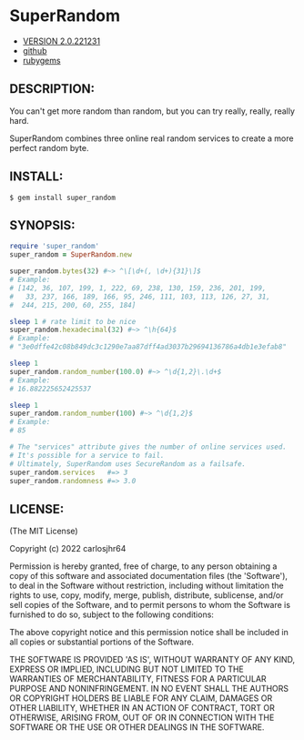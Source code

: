 # SuperRandom

* [VERSION 2.0.221231](https://github.com/carlosjhr64/super_random/releases)
* [github](https://github.com/carlosjhr64/super_random)
* [rubygems](https://rubygems.org/gems/super_random)

## DESCRIPTION:

You can't get more random than random, but you can try really, really, really hard.

SuperRandom combines three online real random services to create a more perfect random byte.

## INSTALL:

    $ gem install super_random

## SYNOPSIS:

```ruby
require 'super_random'
super_random = SuperRandom.new

super_random.bytes(32) #~> ^\[\d+(, \d+){31}\]$
# Example:
# [142, 36, 107, 199, 1, 222, 69, 238, 130, 159, 236, 201, 199,
#   33, 237, 166, 189, 166, 95, 246, 111, 103, 113, 126, 27, 31,
#  244, 215, 200, 60, 255, 184]

sleep 1 # rate limit to be nice
super_random.hexadecimal(32) #~> ^\h{64}$
# Example:
# "3e0dffe42c08b849dc3c1290e7aa87dff4ad3037b29694136786a4db1e3efab8"

sleep 1
super_random.random_number(100.0) #~> ^\d{1,2}\.\d+$
# Example:
# 16.882225652425537

sleep 1
super_random.random_number(100) #~> ^\d{1,2}$
# Example:
# 85

# The "services" attribute gives the number of online services used.
# It's possible for a service to fail.
# Ultimately, SuperRandom uses SecureRandom as a failsafe.
super_random.services   #=> 3
super_random.randomness #=> 3.0
```

## LICENSE:

(The MIT License)

Copyright (c) 2022 carlosjhr64

Permission is hereby granted, free of charge, to any person obtaining
a copy of this software and associated documentation files (the
'Software'), to deal in the Software without restriction, including
without limitation the rights to use, copy, modify, merge, publish,
distribute, sublicense, and/or sell copies of the Software, and to
permit persons to whom the Software is furnished to do so, subject to
the following conditions:

The above copyright notice and this permission notice shall be
included in all copies or substantial portions of the Software.

THE SOFTWARE IS PROVIDED 'AS IS', WITHOUT WARRANTY OF ANY KIND,
EXPRESS OR IMPLIED, INCLUDING BUT NOT LIMITED TO THE WARRANTIES OF
MERCHANTABILITY, FITNESS FOR A PARTICULAR PURPOSE AND NONINFRINGEMENT.
IN NO EVENT SHALL THE AUTHORS OR COPYRIGHT HOLDERS BE LIABLE FOR ANY
CLAIM, DAMAGES OR OTHER LIABILITY, WHETHER IN AN ACTION OF CONTRACT,
TORT OR OTHERWISE, ARISING FROM, OUT OF OR IN CONNECTION WITH THE
SOFTWARE OR THE USE OR OTHER DEALINGS IN THE SOFTWARE.
